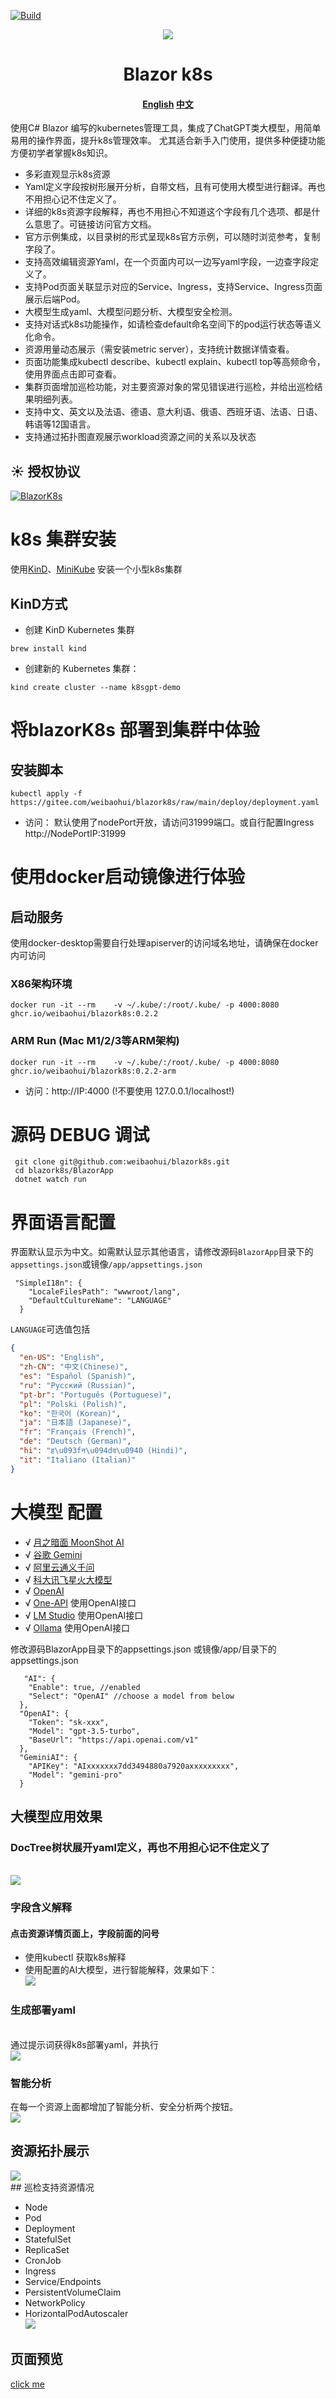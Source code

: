 [![Build](https://github.com/weibaohui/blazork8s/actions/workflows/BlazorApp.yml/badge.svg)](https://github.com/weibaohui/blazork8s/actions/workflows/server.yml)


<p align="center">
    <img src="/BlazorApp/wwwroot/pro_icon.svg">
  <h1 align="center"> Blazor k8s </h1>
  <h4 align="center"> 
    <a href="Readme.md">English</a>
    <a href="Readme_cn.md">中文</a>
 </h4>
</p>

使用C# Blazor 编写的kubernetes管理工具，集成了ChatGPT类大模型，用简单易用的操作界面，提升k8s管理效率。
尤其适合新手入门使用，提供多种便捷功能方便初学者掌握k8s知识。

* 多彩直观显示k8s资源
* Yaml定义字段按树形展开分析，自带文档，且有可使用大模型进行翻译。再也不用担心记不住定义了。
* 详细的k8s资源字段解释，再也不用担心不知道这个字段有几个选项、都是什么意思了。可链接访问官方文档。
* 官方示例集成，以目录树的形式呈现k8s官方示例，可以随时浏览参考，复制字段了。
* 支持高效编辑资源Yaml，在一个页面内可以一边写yaml字段，一边查字段定义了。
* 支持Pod页面关联显示对应的Service、Ingress，支持Service、Ingress页面展示后端Pod。
* 大模型生成yaml、大模型问题分析、大模型安全检测。
* 支持对话式k8s功能操作，如请检查default命名空间下的pod运行状态等语义化命令。
* 资源用量动态展示（需安装metric server），支持统计数据详情查看。
* 页面功能集成kubectl describe、kubectl explain、kubectl top等高频命令，使用界面点击即可查看。
* 集群页面增加巡检功能，对主要资源对象的常见错误进行巡检，并给出巡检结果明细列表。
* 支持中文、英文以及法语、德语、意大利语、俄语、西班牙语、法语、日语、韩语等12国语言。
* 支持通过拓扑图直观展示workload资源之间的关系以及状态
## ☀️ 授权协议

[![BlazorK8s](https://img.shields.io/badge/License-MIT-blue?style=flat-square)](https://github.com/weibaohui/blazork8s/blob/master/LICENSE)

# k8s 集群安装

使用[KinD](https://kind.sigs.k8s.io/docs/user/quick-start/)、[MiniKube](https://minikube.sigs.k8s.io/docs/start/)
安装一个小型k8s集群

## KinD方式

* 创建 KinD Kubernetes 集群

```
brew install kind
```

* 创建新的 Kubernetes 集群：

```
kind create cluster --name k8sgpt-demo
```

# 将blazorK8s 部署到集群中体验

## 安装脚本

```docker
kubectl apply -f https://gitee.com/weibaohui/blazork8s/raw/main/deploy/deployment.yaml
```

* 访问：
  默认使用了nodePort开放，请访问31999端口。或自行配置Ingress
  http://NodePortIP:31999

# 使用docker启动镜像进行体验

## 启动服务

使用docker-desktop需要自行处理apiserver的访问域名地址，请确保在docker内可访问
### X86架构环境
```docker
docker run -it --rm    -v ~/.kube/:/root/.kube/ -p 4000:8080 ghcr.io/weibaohui/blazork8s:0.2.2
```
### ARM Run (Mac M1/2/3等ARM架构)
```docker
docker run -it --rm    -v ~/.kube/:/root/.kube/ -p 4000:8080 ghcr.io/weibaohui/blazork8s:0.2.2-arm
```

* 访问：http://IP:4000  (!不要使用 127.0.0.1/localhost!)

# 源码 DEBUG 调试

```
 git clone git@github.com:weibaohui/blazork8s.git
 cd blazork8s/BlazorApp
 dotnet watch run
```
# 界面语言配置
 界面默认显示为中文。如需默认显示其他语言，请修改源码`BlazorApp`目录下的`appsettings.json`或镜像`/app/appsettings.json`
```
 "SimpleI18n": {
    "LocaleFilesPath": "wwwroot/lang",
    "DefaultCultureName": "LANGUAGE"
  }
```
`LANGUAGE`可选值包括
```json
{
  "en-US": "English",
  "zh-CN": "中文(Chinese)",
  "es": "Español (Spanish)",
  "ru": "Русский (Russian)",
  "pt-br": "Português (Portuguese)",
  "pl": "Polski (Polish)",
  "ko": "한국어 (Korean)",
  "ja": "日本語 (Japanese)",
  "fr": "Français (French)",
  "de": "Deutsch (German)",
  "hi": "ह\u093fन\u094dद\u0940 (Hindi)",
  "it": "Italiano (Italian)"
}
```
# 大模型 配置

* √ [月之暗面 MoonShot AI](https://kimi.moonshot.cn/)
* √ [谷歌 Gemini](https://gemini.google.com/)
* √ [阿里云通义千问](https://tongyi.aliyun.com/qianwen/)
* √ [科大讯飞星火大模型](https://xinghuo.xfyun.cn/spark)
* √ [OpenAI](https://openai.com/)
* √ [One-API](https://github.com/songquanpeng/one-api) 使用OpenAI接口
* √ [LM Studio](https://github.com/lmstudio-ai/lms) 使用OpenAI接口
* √ [Ollama](https://ollama.com/) 使用OpenAI接口

修改源码BlazorApp目录下的appsettings.json
或镜像/app/目录下的appsettings.json

```
   "AI": {
    "Enable": true, //enabled
    "Select": "OpenAI" //choose a model from below
  },
  "OpenAI": {
    "Token": "sk-xxx",
    "Model": "gpt-3.5-turbo",
    "BaseUrl": "https://api.openai.com/v1"
  },
  "GeminiAI": {
    "APIKey": "AIxxxxxxx7dd3494880a7920axxxxxxxxx",
    "Model": "gemini-pro"
  }
```

## 大模型应用效果

### DocTree树状展开yaml定义，再也不用担心记不住定义了

<br>
  <img src="/docs/img/doc-tree.gif">
  <br>

### 字段含义解释

#### 点击资源详情页面上，字段前面的问号

* 使用kubectl 获取k8s解释
* 使用配置的AI大模型，进行智能解释，效果如下：
  <br>
  <img src="/docs/img/kubectl-explain.gif">
  <br>

### 生成部署yaml

<br>
通过提示词获得k8s部署yaml，并执行<br>
<img src="/docs/img/gpt-deploy.gif">
<br>

### 智能分析

在每一个资源上面都增加了智能分析、安全分析两个按钮。
<br>
<img src="/docs/img/POD-analyze.gif">
<br>
## 资源拓扑展示
<img src="/docs/img/deploy-diagram.jpg">
<br>
## 巡检支持资源情况

* Node
* Pod
* Deployment
* StatefulSet
* ReplicaSet
* CronJob
* Ingress
* Service/Endpoints
* PersistentVolumeClaim
* NetworkPolicy
* HorizontalPodAutoscaler
  <br>
  <img src="/docs/img/cluster-inspection.png">
  <br>

## 页面预览
[click me](docs/ui.md)
